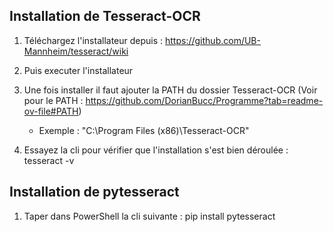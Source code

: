 ## Installation de Tesseract-OCR

1. Téléchargez l'installateur depuis : https://github.com/UB-Mannheim/tesseract/wiki

2. Puis executer l'installateur

3. Une fois installer il faut ajouter la PATH du dossier Tesseract-OCR (Voir pour le PATH : https://github.com/DorianBucc/Programme?tab=readme-ov-file#PATH)
    * Exemple : "C:\Program Files (x86)\Tesseract-OCR"

4. Essayez la cli pour vérifier que l'installation s'est bien déroulée : tesseract -v

## Installation de pytesseract

1. Taper dans PowerShell la cli suivante : pip install pytesseract